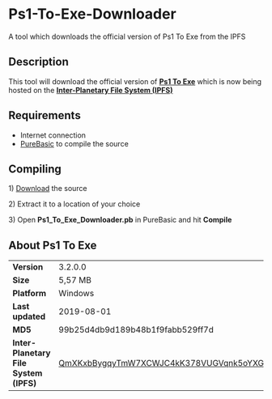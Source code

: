 # Ps1-To-Exe-Downloader
A tool which downloads the official version of Ps1 To Exe from the IPFS

<h2>Description</h2>
<p>This tool will download the official version of <b><a href="https://web.archive.org/web/20190305143041/f2ko.de/en/p2e.php" title="Ps1 To Exe">Ps1 To Exe</a></b> which is now being hosted on the <a href="https://ipfs.io" title="Inter-Planetary File System (IPFS)"><b>Inter-Planetary File System (IPFS)</b></a>
</p>

<h2>Requirements</h2>
<ul>
<li>Internet connection</li>
<li><a href="https://www.purebasic.com/">PureBasic</a> to compile the source</li>
</ul>

<h2>Compiling</h2>
<p> 1) <a href="https://github.com/99fk/Ps1-To-Exe-Downloader/archive/master.zip">Download</a> the source</p>
<p> 2) Extract it to a location of your choice</p>
<p> 3) Open <b>Ps1_To_Exe_Downloader.pb</b> in PureBasic and hit <b>Compile</b></p>

<h2>About Ps1 To Exe</h2>

<table>
<tr>
<td><b>Version</b></td>
<td>3.2.0.0</td>
</tr>
<tr>
<td><b>
Size</b></td>
<td>5,57 MB</td>
</tr>
<tr>
<td><b>
Platform</b></td>
<td>Windows</td>
</tr>
<tr>
<td><b>
Last updated</b></td>
<td>2019-08-01</td>
</tr>
<tr>
<td><b>
MD5</b></td>
<td>99b25d4db9d189b48b1f9fabb529ff7d</td>
</tr>

<tr>
<td><b>
Inter-Planetary File System (IPFS)</b></td>
<td>
<a href="http://127.0.0.1:8080/ipfs/QmXKxbBygqyTmW7XCWJC4kK378VUGVqnk5oYXGtfdyaYXH" target="_blank">
QmXKxbBygqyTmW7XCWJC4kK378VUGVqnk5oYXGtfdyaYXH
</a>
</td>
</tr>

</table>
